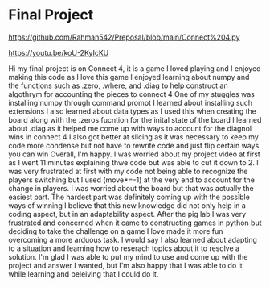 # Final Project 
https://github.com/Rahman542/Preposal/blob/main/Connect%204.py


https://youtu.be/koU-2KyIcKU

Hi my final project is on Connect 4, it is a game I loved playing and I enjoyed making this code as I love this game
I enjoyed learning about numpy and the functions such as .zero, .where, and .diag to help construct an algothrym for accounting the pieces to connect 4
One of my stuggles was installing numpy through command prompt
I learned about installing such extensions
I also learned about data types as I used this when creating the board along with the .zeros fucntion for the inital state of the board
I learned about .diag as it helped me come up with ways to account for the diagnol wins in connect 4
I also got better at slicing as it was necessary to keep my code more condense but not have to rewrite code and just flip certain ways you can win
Overall, I'm happy. I was worried about my project video at first as I went 11 minutes explaining thwe code but was able to cut it down to 2. I was very frustrated at first with my code 
not being able to recognize the players switching but I used (move*=-1) at the very end to account for the change in players.
I was worried about the board but that was actually the easiest part.
The hardest part was definitely coming up with the possible ways of winning
I believe that this new knowledge did not only help in a coding aspect, but in an adaptability aspect. 
After the pig lab I was very frustrated and concerned when it came to constructing games in python but deciding to take the challenge on a game I love made it more fun overcoming
a more arduous task. I would say I also learned about adapting  to a situation and learning how to reserach topics about it to resolve a solution. I'm glad I was able to put my
mind to use and come up with the project and answer I wanted, but I'm also happy that I was able to do it while learning and beleiving that I could do it.

